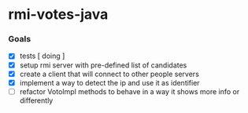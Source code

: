 # rmi-votes-java

### Goals
- [x] tests [ doing ]
- [x] setup rmi server with pre-defined list of candidates
- [x] create a client that will connect to other people servers 
- [x] implement a way to detect the ip and use it as identifier
- [ ] refactor VotoImpl methods to behave in a way it shows more info or differently